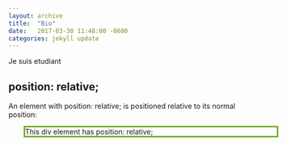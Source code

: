 ```yaml
---
layout: archive
title:  "Bio"
date:   2017-03-30 11:48:00 -0600
categories: jekyll update
---
```

Je suis etudiant

<html>
<head>
<style>
div.relative {
    position: relative;
    left: 30px;
    border: 3px solid #73AD21;
}
</style>
</head>
<body>

<h2>position: relative;</h2>

<p>An element with position: relative; is positioned relative to its normal position:</p>

<div class="relative">
This div element has position: relative;
</div>

</body>
</html>